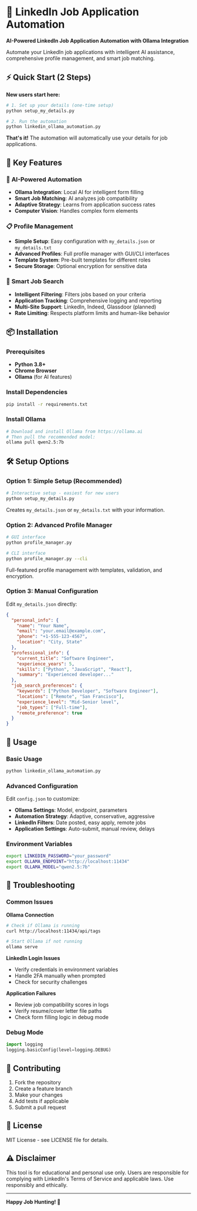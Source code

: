 # 🚀 LinkedIn Job Application Automation

**AI-Powered LinkedIn Job Application Automation with Ollama Integration**

Automate your LinkedIn job applications with intelligent AI assistance, comprehensive profile management, and smart job matching.

## ⚡ Quick Start (2 Steps)

**New users start here:**

```bash
# 1. Set up your details (one-time setup)
python setup_my_details.py

# 2. Run the automation
python linkedin_ollama_automation.py
```

**That's it!** The automation will automatically use your details for job applications.

## 🎯 Key Features

### 🤖 **AI-Powered Automation**
- **Ollama Integration**: Local AI for intelligent form filling
- **Smart Job Matching**: AI analyzes job compatibility
- **Adaptive Strategy**: Learns from application success rates
- **Computer Vision**: Handles complex form elements

### 📋 **Profile Management**
- **Simple Setup**: Easy configuration with `my_details.json` or `my_details.txt`
- **Advanced Profiles**: Full profile manager with GUI/CLI interfaces
- **Template System**: Pre-built templates for different roles
- **Secure Storage**: Optional encryption for sensitive data

### 🎯 **Smart Job Search**
- **Intelligent Filtering**: Filters jobs based on your criteria
- **Application Tracking**: Comprehensive logging and reporting
- **Multi-Site Support**: LinkedIn, Indeed, Glassdoor (planned)
- **Rate Limiting**: Respects platform limits and human-like behavior

## 📦 Installation

### Prerequisites
- **Python 3.8+**
- **Chrome Browser**
- **Ollama** (for AI features)

### Install Dependencies
```bash
pip install -r requirements.txt
```

### Install Ollama
```bash
# Download and install Ollama from https://ollama.ai
# Then pull the recommended model:
ollama pull qwen2.5:7b
```

## 🛠️ Setup Options

### Option 1: Simple Setup (Recommended)
```bash
# Interactive setup - easiest for new users
python setup_my_details.py
```

Creates `my_details.json` or `my_details.txt` with your information.

### Option 2: Advanced Profile Manager
```bash
# GUI interface
python profile_manager.py

# CLI interface
python profile_manager.py --cli
```

Full-featured profile management with templates, validation, and encryption.

### Option 3: Manual Configuration
Edit `my_details.json` directly:
```json
{
  "personal_info": {
    "name": "Your Name",
    "email": "your.email@example.com",
    "phone": "+1-555-123-4567",
    "location": "City, State"
  },
  "professional_info": {
    "current_title": "Software Engineer",
    "experience_years": 5,
    "skills": ["Python", "JavaScript", "React"],
    "summary": "Experienced developer..."
  },
  "job_search_preferences": {
    "keywords": ["Python Developer", "Software Engineer"],
    "locations": ["Remote", "San Francisco"],
    "experience_level": "Mid-Senior level",
    "job_types": ["Full-time"],
    "remote_preference": true
  }
}
```

## 🚀 Usage

### Basic Usage
```bash
python linkedin_ollama_automation.py
```

### Advanced Configuration
Edit `config.json` to customize:
- **Ollama Settings**: Model, endpoint, parameters
- **Automation Strategy**: Adaptive, conservative, aggressive
- **LinkedIn Filters**: Date posted, easy apply, remote jobs
- **Application Settings**: Auto-submit, manual review, delays

### Environment Variables
```bash
export LINKEDIN_PASSWORD="your_password"
export OLLAMA_ENDPOINT="http://localhost:11434"
export OLLAMA_MODEL="qwen2.5:7b"
```

## 🔧 Troubleshooting

### Common Issues

**Ollama Connection**
```bash
# Check if Ollama is running
curl http://localhost:11434/api/tags

# Start Ollama if not running
ollama serve
```

**LinkedIn Login Issues**
- Verify credentials in environment variables
- Handle 2FA manually when prompted
- Check for security challenges

**Application Failures**
- Review job compatibility scores in logs
- Verify resume/cover letter file paths
- Check form filling logic in debug mode

### Debug Mode
```python
import logging
logging.basicConfig(level=logging.DEBUG)
```

## 🤝 Contributing

1. Fork the repository
2. Create a feature branch
3. Make your changes
4. Add tests if applicable
5. Submit a pull request

## 📄 License

MIT License - see LICENSE file for details.

## ⚠️ Disclaimer

This tool is for educational and personal use only. Users are responsible for complying with LinkedIn's Terms of Service and applicable laws. Use responsibly and ethically.

---

**Happy Job Hunting! 🎯**

